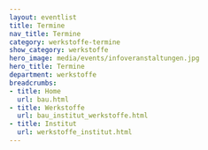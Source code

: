 ```yaml
---
layout: eventlist
title: Termine
nav_title: Termine
category: werkstoffe-termine
show_category: werkstoffe
hero_image: media/events/infoveranstaltungen.jpg
hero_title: Termine
department: werkstoffe
breadcrumbs:
- title: Home
  url: bau.html
- title: Werkstoffe
  url: bau_institut_werkstoffe.html
- title: Institut
  url: werkstoffe_institut.html
---
```

